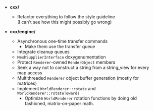 - **cxx/**
  - Refactor everything to follow the style guideline  
    (I can't see how this might possibly go wrong)

- **cxx/engine/**
  - Asynchronous one-time transfer commands
    - Make them use the transfer queue
  - Integrate cleanup queues
  - `MeshSupplierInterface` doxygenumentation
  - Protect `Renderer`-owned `RenderObject` members
  - Seek a way not to construct a string from a string_view for
    every map access
  - Multithreaded `Renderer` object buffer generation (mostly for matrices)
  - Implement `WorldRenderer::rotate` and `WorldRenderer::rotateTowards`
    - Optimize `WorldRenderer` rotation functions by doing old fashioned,
      matrix-on-paper math.
